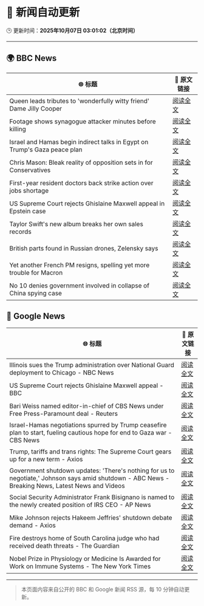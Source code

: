 # 🧠 新闻自动更新

🕒 更新时间：**2025年10月07日 03:01:02（北京时间）**

---

## 🌍 BBC News

| 🌐 标题 | 🔗 原文链接 |
|--------|-------------|
| Queen leads tributes to 'wonderfully witty friend' Dame Jilly Cooper | [阅读全文](https://www.bbc.com/news/articles/cr5q0dr47mlo?at_medium=RSS&at_campaign=rss) |
| Footage shows synagogue attacker minutes before killing | [阅读全文](https://www.bbc.com/news/articles/c62ne93n090o?at_medium=RSS&at_campaign=rss) |
| Israel and Hamas begin indirect talks in Egypt on Trump's Gaza peace plan | [阅读全文](https://www.bbc.com/news/articles/c708l7vgwywo?at_medium=RSS&at_campaign=rss) |
| Chris Mason: Bleak reality of opposition sets in for Conservatives | [阅读全文](https://www.bbc.com/news/articles/c62ne9yz37go?at_medium=RSS&at_campaign=rss) |
| First-year resident doctors back strike action over jobs shortage | [阅读全文](https://www.bbc.com/news/articles/cly147075p2o?at_medium=RSS&at_campaign=rss) |
| US Supreme Court rejects Ghislaine Maxwell appeal in Epstein case | [阅读全文](https://www.bbc.com/news/articles/cn83e6q7lq4o?at_medium=RSS&at_campaign=rss) |
| Taylor Swift's new album breaks her own sales records | [阅读全文](https://www.bbc.com/news/articles/ckg28el7r4po?at_medium=RSS&at_campaign=rss) |
| British parts found in Russian drones, Zelensky says | [阅读全文](https://www.bbc.com/news/articles/cg5e9zlpz6eo?at_medium=RSS&at_campaign=rss) |
| Yet another French PM resigns, spelling yet more trouble for Macron | [阅读全文](https://www.bbc.com/news/articles/c749k11vnzgo?at_medium=RSS&at_campaign=rss) |
| No 10 denies government involved in collapse of China spying case | [阅读全文](https://www.bbc.com/news/articles/cyv6zegez29o?at_medium=RSS&at_campaign=rss) |

## 📰 Google News

| 🌐 标题 | 🔗 原文链接 |
|--------|-------------|
| Illinois sues the Trump administration over National Guard deployment to Chicago - NBC News | [阅读全文](https://news.google.com/rss/articles/CBMizgFBVV95cUxNaHVoNEhzQWFMNzE2NVBEOFZOTF9DWjRsSVlzdXQ2Q2lIWHJYQWcyRzVVbjkzWUN2ZW51aGFKZ183M3ZYLXBBcWJTbVJDWGFhQXB2TUQtSUUwS2MybkNmWFZlNlhFVUF4cEdPU0ZPOUFhY0dSQWpIVlNxZjZLcS1OR0xyMlgtbnRwTjlic0IySENRYVQxeFhLYXVjY1dJVkZNMkNEbHV0WksyeVkzWVRGTWJfbGwyZkJEOWR6TFhBaEtYVEhmMnVTdFdSOXpyQdIBVkFVX3lxTE1iY2Z3dG5xcmJWS3pfcG5oQkl2OVJpQzFTNURnSGw0UDZ6OTg3LWI2azI0VzBkZk10cWNzMURXaUdRMUsxMk1GRWVYMTF2V19zZ3ZNMjln?oc=5) |
| US Supreme Court rejects Ghislaine Maxwell appeal - BBC | [阅读全文](https://news.google.com/rss/articles/CBMiWkFVX3lxTE8zSDU3ZUdndDhHa3dlLXViMVJZVHdjM1ptVnE3eUZlZUxRU2ZNSG5aSC12X0luSjY3TEdzazJBRXVPVTNKbjZxcGVIaVo0aU1oM1JYdlNnMXVUZ9IBX0FVX3lxTFB5dkU4R1U1TC1GQU85bXJSUDZHdEk5Qm5HUl96Q19xSWhJWHhTaUNMQzZvanNCQ2VISzVvSjhXMXEzcklQNkdsLThkRDlDZ1JnVDdSeUptazdfMFlOVUd3?oc=5) |
| Bari Weiss named editor-in-chief of CBS News under Free Press-Paramount deal - Reuters | [阅读全文](https://news.google.com/rss/articles/CBMi0gFBVV95cUxQM1hzRGhiRl9jYi1UZWtTWjVQbUZFTzNuZlByNnNRakkwZXNjUzMtOUhhMkRhQnBrTlFDWkp0VERKR05XQWlPWGt5OFNwWmdFQjNmYUZEOFNaVTRWSmxReFdyM24tRWJOSWdHMDNGVkQybUh3RGswa1dEOXZMcTljdzRWNER3UDNtU21GVHJsTEpnLXlmT3piXzdwZDVSbGdTRnVBME5vY1VpWUt2QnN4RVNQQkVsR05aWEdpYnRQSFVXZjhYUkljUV94ckpqbDRYWUE?oc=5) |
| Israel-Hamas negotiations spurred by Trump ceasefire plan to start, fueling cautious hope for end to Gaza war - CBS News | [阅读全文](https://news.google.com/rss/articles/CBMingFBVV95cUxPNFdJcDdpVnhUVXB6QTZ3S1FldlRMTFV1dno0bnh2ZUZRV2JLMzZwRU5nN28yZE9WUDMzMV8zVGlsSWExbnFhQ25wY0xydkEwWGd5ZFhKazM0NFZ6Qkt5OWJNS3UzcGNwaW5HSTNheG5XMUUxYzZfTGluQlBCNjVHdVFHVmtUV2JqUEd6NlZGSkRRV1Q5SXRLUGtmTEVzUdIBowFBVV95cUxPOTY5X3lVeHFDMkdOS25rMDhKUzlqQklVVnBUMW5JaGJ1aUg0VjBuWV82cFQzbHJuRGRtYlpBcWt3TFozYjJaZG40Uzd2ZGU5bnIzcXdxakU3YklrS1lKb0pNWTZ4TUlMWVVTMG1ZYVhMWmJFNEhEVGN5cGc5Z1VkdmhSbEJSNFA2a1U2LVVGbmpHMUlpVDFIY0J6b3dCX0lZOGVv?oc=5) |
| Trump, tariffs and trans rights: The Supreme Court gears up for a new term - Axios | [阅读全文](https://news.google.com/rss/articles/CBMiiwFBVV95cUxPVEpBWDJPcGpPNEZCVVUtR3RlbDU5NXNGR2NYZDhPcWVPQ3F1TGgxYTVoWU9PYUEtNFVjNExJdzYzZVZoODgxN2p1SWdsRmRmVkxRNVVhVUlMQXNsSTR6Vm1XdTEzVmUxNEpycEhWUUV0eEViOU92aDcyRXBVYU1fekQ0MGQwTnkyREo4?oc=5) |
| Government shutdown updates: 'There's nothing for us to negotiate,' Johnson says amid shutdown - ABC News - Breaking News, Latest News and Videos | [阅读全文](https://news.google.com/rss/articles/CBMilgFBVV95cUxPdndTZURiZ3lWRXo1RFlSbGE0blZVUlJJLWVnQjdwbjVodW11cnpMTlo1Z0NUT0VxT2Y4N0pxQTRTWkZzSGx5WEd3T3hBMlpTV2NETXVFT0VCdGlmZXlLTEllSjlOZW15djNiZVEwVUQzcTBRcWptMVNyeGhsek5BNUJPaENFSTQ4T1VCb0lBMDBsX3BRdkE?oc=5) |
| Social Security Administrator Frank Bisignano is named to the newly created position of IRS CEO - AP News | [阅读全文](https://news.google.com/rss/articles/CBMingFBVV95cUxQa0w1VU5oTk5Ja3VKQk94aFZpVnoxdU1FR2xFbGpiWURkNnNmbnZzM2xFMTZPYjVXWS1qWkIwYXFsMVJLZ3hxZjROTWdneTQyQlpCMjNxYnh5YnRMbUlYRkNPeEs0Q2ZQV09sVW9maDVJOGl0bWk5ODVjUWlHa1pYSTRFSFYwd1R3ZVRlMG9hdTFUb0Vua0s0dDcwSVZQQQ?oc=5) |
| Mike Johnson rejects Hakeem Jeffries' shutdown debate demand - Axios | [阅读全文](https://news.google.com/rss/articles/CBMigwFBVV95cUxQRnJWUnpvTWc1QVdCdlRkZFR3NENOVEwtZS1TMDhyU21wSzNaUXhUSWF0V0NJUFNxeGpINkVVS3lpLVlHSkl3enhtY1JlUE9VTzZZUmo1aC1XU2JyTnMzMTE5amtWbUFkMkNiUjlSYTV4dm1kRUNSNDQ3STZWZWRNZ1Q4Zw?oc=5) |
| Fire destroys home of South Carolina judge who had received death threats - The Guardian | [阅读全文](https://news.google.com/rss/articles/CBMihgFBVV95cUxQRUx3MlIxd0h2WXVWekhNNk9lV1dIenJKWDRqMEgtVDE3MjYyRi1TNWluem9GcnV2a2ZYMmxsTmo0alZFZGxDZGRXWlhiNlFEblpHc3J5cWJfS3pULXFRc3hhcWJwd01nbGVOMjBwbzJ0N0FvM3BBNTFRNm9FTElFbkFqRU1QUQ?oc=5) |
| Nobel Prize in Physiology or Medicine Is Awarded for Work on Immune Systems - The New York Times | [阅读全文](https://news.google.com/rss/articles/CBMihAFBVV95cUxPSTBuTDZIRzdXZldmOWt0WGZWbFFETEI4T3VMNUZxdElZaUk2Z1UxVEdHRFVmRnVYem9Ia3VHdi1jTlQtNGNMTnpBaTN6TXFJZXJxQVV5bU9WSVgtbERPY0NJbjUxZ19VZXZqdkhjRnhqWmdRc19JTllkT0tmYUo1WHVPdFY?oc=5) |

---
> 本页面内容来自公开的 BBC 和 Google 新闻 RSS 源，每 10 分钟自动更新。